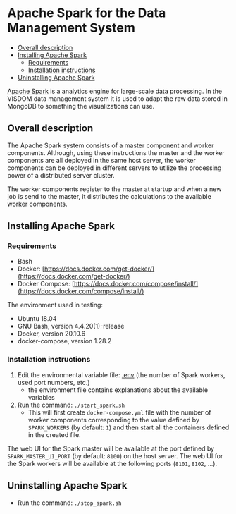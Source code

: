 # Apache Spark for the Data Management System

<!-- no toc -->
- [Overall description](#overall-description)
- [Installing Apache Spark](#installing-apache-spark)
    - [Requirements](#requirements)
    - [Installation instructions](#installation-instructions)
- [Uninstalling Apache Spark](#uninstalling-apache-spark)

[Apache Spark](https://spark.apache.org/) is a analytics engine for large-scale data processing. In the VISDOM data management system it is used to adapt the raw data stored in MongoDB to something the visualizations can use.

## Overall description

The Apache Spark system consists of a master component and worker components. Although, using these instructions the master and the worker components are all deployed in the same host server, the worker components can be deployed in different servers to utilize the processing power of a distributed server cluster.

The worker components register to the master at startup and when a new job is send to the master, it distributes the calculations to the available worker components.

## Installing Apache Spark

### Requirements

- Bash
- Docker: [https://docs.docker.com/get-docker/](https://docs.docker.com/get-docker/)
- Docker Compose: [https://docs.docker.com/compose/install/](https://docs.docker.com/compose/install/)

The environment used in testing:

- Ubuntu 18.04
- GNU Bash, version 4.4.20(1)-release
- Docker, version 20.10.6
- docker-compose, version 1.28.2

### Installation instructions

1. Edit the environmental variable file: [.env](.env) (the number of Spark workers, used port numbers, etc.)
    - the environment file contains explanations about the available variables
2. Run the command: `./start_spark.sh`
    - This will first create `docker-compose.yml` file with the number of worker components corresponding to the value defined by `SPARK_WORKERS` (by default: `1`) and then start all the containers defined in the created file.

The web UI for the Spark master will be available at the port defined by `SPARK_MASTER_UI_PORT` (by default: `8100`) on the host server. The web UI for the Spark workers will be available at the following ports (`8101`, `8102`, ...).

## Uninstalling Apache Spark

- Run the command: `./stop_spark.sh`
